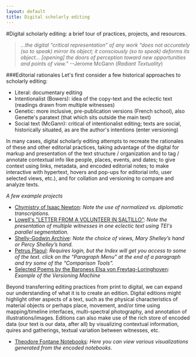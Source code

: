 ```yaml
---
layout: default
title: Digital scholarly editing
---
```

#Digital scholarly editing: a brief tour of practices, projects, and resources.


> _…the digital “critical representation” of any work “does not accurately (so to speak) mirror its object; it consciously (so to speak) deforms its object… [opening] the doors of perception toward new opportunities and points of view.”_ --Jerome McGann (_Radiant Textuality_)

###Editorial rationales
Let's first consider a few historical approaches to scholarly editing:

  * Literal: documentary editing
  * Intentionalist (Bowers): idea of the copy-text and the eclectic text (readings drawn from multiple witnesses)
  * Genetic: more inclusive, pre-publication versions (French school), also Genette's paratext (that which sits outside the main text)
  * Social text (McGann): critical of intentionalist editing; texts are social, historically situated, as are the author's intentions (enter versioning)

In many cases, digital scholarly editing attempts to recreate the rationales of these and other editorial practices, taking advantage of the digital for markup and presentation of the text structure / organization and to tag / annotate contextual info like people, places, events, and dates; to give context using links, metadata, and encoded editorial notes; to make interactive with hypertext, hovers and pop-ups for editorial info, user selected views, etc.), and for collation and versioning to compare and analyze texts.

_A few example projects_

* [Chymistry of Isaac Newton](http://webapp1.dlib.indiana.edu/newton/browse;jsessionid=47908DE72B75BAEFFA1E3A83BA29858D):  _Note the use of normalized vs. diplomatic transcriptions._ 
* [Lowell's "LETTER FROM A VOLUNTEER IN SALTILLO”](http://www.scholarlyediting.org/2015/editions/lowelledition_wit-Courier.html):  _Note the presentation of multiple witnesses in one eclectic text using TEI's parallel segmentation._ 
* [Shelly-Godwin Archive](http://shelleygodwinarchive.org/sc/oxford/frankenstein/notebook/a#/p11):  _Note the choice of views, Mary Shelley’s hand or Percy Shelley’s hand._ 
* [Petrus Plaoul](http://petrusplaoul.org/indexsearch/displayindexsearch.php?index=name&type=Classical&name=Anaxagoras): _Requires login, but the Index will get you access to some of the text. click on the “Paragraph Menu” at the end of a paragraph and try some of the “Comparison Tools”._ 
* [Selected Poems by the Baroness Elsa von Freytag-Loringhoven](http://digital.lib.umd.edu/transition/poem?pid=umd:55435): _Example of the Versioning Machine_ 

Beyond transferring editing practices from print to digital, we can expand our understanding of what it is to create an edition. Digital editions might highlight other aspects of a text, such as the physical characteristics of material objects or perhaps place, movement, and/or time using mapping/timeline interfaces, multi-spectral photography, and annotation of illustrations/images. Editions can also make use of the rich store of encoded data (our text is our data, after all) by visualizing contextual information, quires and gatherings, textual variation between witnesses, etc.

* [Theodore Fontane Notebooks](https://fontane-nb.dariah.eu/tei-conf/): _Here you can view various visualizations generated from the encoded notebooks._
